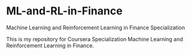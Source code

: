 # ML-and-RL-in-Finance
Machine Learning and Reinforcement Learning in Finance Specialization

This is my repository for Coursera Specialization Machine Learning and Reinforcement Learning in Finance.
